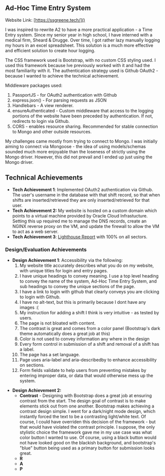 ## Ad-Hoc Time Entry System

Website Link: [https://ssgreene.tech/]()

I was inspired to rewrite A2 to have a more practical application - a Time Entry system. Since my senior year in high school, I have interned with a medical firm, Sheard & Drugge. Over time, I got rather lazy manually logging my hours in an excel spreadsheet. This solution is a much more effective and efficient solution to create hour logging.

The CSS framework used is Bootstrap, with no custom CSS styling used. I used this framework because Ive previously worked with it and had the most familiarity with it. The authentication strategy used is Github OAuth2 - because I wanted to achieve the technical achievement.

Middleware packages used:

1. PassportJS - for OAuth2 authentication with Github
2. express.json() - For parsing requests as JSON
3. Handlebars - A view renderer.
4. ensureAuthenticated - Custom middleware that access to the logging portions of the website have been preceded by authentication. If not, redirects to login via Github.
5. CORS - enables resource sharing. Recommended for stable connection to Mongo and other outside resources.

My challenges came mostly from trying to connect to Mongo. I was initially aiming to connect via Mongoose - the idea of using models/schemas sounded much more enjoyable than the loseness of strictly using the Mongo driver. However, this did not prevail and I ended up just using the Mongo driver. 

## Technical Achievements

- **Tech Achievement 1**: Implemented OAuth2 authentication via Github. The user's username in the database with that shift record, so that when shifts are inserted/retrieved they are only inserted/retrieved for that user.
- **Tech Achievement 2:** My website is hosted on a custom domain which points to a virtual machine provided by Oracle Cloud Infrastucture. Setting this up required me to manage the DNS records, create an NGINX reverse proxy on the VM, and update the firewall to allow the VM to act as a web server.
- **Tech Achievement 3**: [Lighthouse Report](https://pagespeed.web.dev/analysis/https-ssgreene-tech/j0bujudmg8?form_factor=desktop) with 100% on all sectors.

### Design/Evaluation Achievements

- **Design Achievement 1**: Accessibility via the following:
  1. My website title accurately describes what you do on my website, with unique titles for login and entry pages.
  2. I have unique headings to convey meaning. I use a top level heading to convey the name of the system, Ad-Hoc Time Entry System, and sub headings to convey the unique sections of the page.
  3. I have a link to login with github that clearly conveys you are clicking to login with Github.
  4. I have no alt-text, but this is primarily because I dont have any images :(
  5. My instruction for adding a shift I think is very intuitive - as tested by users.
  6. The page is not bloated with content.
  7. The contrast is great and comes from a color panel (Bootstrap's dark theme automatically does a great job at this)
  8. Color is not used to convey information any where in the design
  9. Every form control in submission of a shift and removal of a shift has a label.
  10. The page has a set language.
  11. Page uses aria-label and aria-describedby to enhance accessibility on sections.
  12. Form fields validate to help users from preventing mistakes by entering improper data, or data that would otherwise mess up the system.

* **Design Achievement 2:**
  * **Contrast** - Designing with Bootstrap does a great job at ensuring contrast from the start. The design goal of contrast is to make elements stick out from one another. Bootstrap makes achieving a contrast design simple. I went for a dark/night mode design, which instantly forced the text to be a contrasting light/white text. Of course, I could have overriden this decision of the framework - but that would have violated the contrast principle. I suppose, the only stylistic choice the framework gave me in my use case was what color button I wanted to use. Of course, using a black button would not have looked good on the blackish background, and bootstrap's "blue" button being used as a primary button for submission looks great. 
  * **R**
  * **A**
  * **P**
